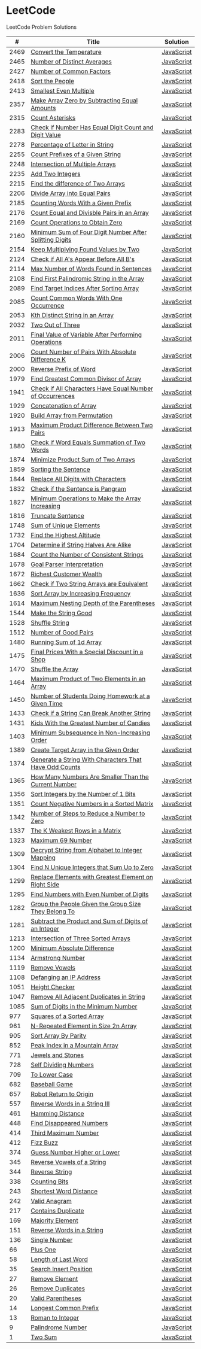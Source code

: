 # LeetCode
LeetCode Problem Solutions



| #  | Title                                                                                | Solution                                                   |
| -- | ------------------------------------------------------------------------------------ | ---------------------------------------------------------- |
|2469| [Convert the Temperature](https://leetcode.com/problems/convert-the-temperature/)    | [JavaScript](/src/algorithms/convert-temperature.js)       |
|2465| [Number of Distinct Averages][2465]                                                  | [JavaScript](/src/algorithms/distinct-averages.js)         |
|2427| [Number of Common Factors](https://leetcode.com/problems/number-of-common-factors/)  | [JavaScript](/src/algorithms/number-of-common-factors.js)  |
|2418| [Sort the People](https://leetcode.com/problems/sort-the-people/)                    | [JavaScript](/src/algorithms/sort-people.js)               |
|2413| [Smallest Even Multiple](https://leetcode.com/problems/smallest-even-multiple/)      | [JavaScript](/src/algorithms/smallest-even-multiple.js)    |
|2357| [Make Array Zero by Subtracting Equal Amounts][2357]                                 | [JavaScript](/src/algorithms/make-array-zero.js)           |
|2315| [Count Asterisks](https://leetcode.com/problems/count-asterisks/)                    | [JavaScript](/src/algorithms/count-asterisks.js)           |
|2283| [Check if Number Has Equal Digit Count and Digit Value][2283]                        | [JavaScript](/src/algorithms/digit-count.js)               |
|2278| [Percentage of Letter in String][2278]                                               | [JavaScript](/src/algorithms/percentage-letter.js)         |
|2255| [Count Prefixes of a Given String][2255]                                             | [JavaScript](/src/algorithms/count-prefixes.js)            |
|2248| [Intersection of Multiple Arrays][2248]                                              | [JavaScript][2248-1]                                       |
|2235| [Add Two Integers](https://leetcode.com/problems/add-two-integers/)                  | [JavaScript](/src/algorithms/add-two-integers.js)          |
|2215| [Find the difference of Two Arrays][2215]                                            | [JavaScript](/src/algorithms/find-difference-of-arrays.js) |
|2206| [Divide Array into Equal Pairs][2206]                                                | [JavaScript](/src/algorithms/divide-array.js)              |
|2185| [Counting Words With a Given Prefix][2185]                                           | [JavaScript](/src/algorithms/prefix-count.js)              |
|2176| [Count Equal and Divisble Pairs in an Array][2176]                                   | [JavaScript](/src/algorithms/count-equal-and-divisible.js) |
|2169| [Count Operations to Obtain Zero][2169]                                              | [JavaScript](/src/algorithms/count-operations.js)          |
|2160| [Minimum Sum of Four Digit Number After Splitting Digits][2160]                      | [JavaScript](/src/algorithms/minimum-sum.js)               |
|2154| [Keep Multiplying Found Values by Two][2154]                                         | [JavaScript](/src/algorithms/find-final-value.js)          |
|2124| [Check if All A's Appear Before All B's][2124]                                       | [JavaScript](/src/algorithms/check-string.js)              |
|2114| [Max Number of Words Found in Sentences][2114]                                       | [JavaScript](/src/algorithms/max-words-found.js)           |
|2108| [Find First Palindromic String in the Array][2108]                                   | [JavaScript](/src/algorithms/first-palindrome.js)          |
|2089| [Find Target Indices After Sorting Array][2089]                                      | [JavaScript](/src/algorithms/find-target-indices.js)       |
|2085| [Count Common Words With One Occurrence][2085]                                       | [JavaScript](/src/algorithms/count-common-words.js)        |
|2053| [Kth Distinct String in an Array][2053]                                              | [JavaScript](/src/algorithms/kth-distinct.js)              |
|2032| [Two Out of Three](https://leetcode.com/problems/two-out-of-three/)                  | [JavaScript](/src/algorithms/two-out-of-three.js)          |
|2011| [Final Value of Variable After Performing Operations][2011]                          | [JavaScript](/src/algorithms/final-value.js)               |
|2006| [Count Number of Pairs With Absolute Difference K][2006]                             | [JavaScript](/src/algorithms/count-k-difference.js)        |
|2000| [Reverse Prefix of Word](https://leetcode.com/problems/reverse-prefix-of-word/)      | [JavaScript](/src/algorithms/reverse-prefix.js)            |
|1979| [Find Greatest Common Divisor of Array][1979]                                        | [JavaScript](/src/algorithms/find-gcd.js)                  |
|1941| [Check if All Characters Have Equal Number of Occurrences][1941]                     | [JavaScript](/src/algorithms/are-occurrences-equal.js)     |
|1929| [Concatenation of Array](https://leetcode.com/problems/concatenation-of-array/)      | [JavaScript](/src/algorithms/concatenation-of-array.js)    |
|1920| [Build Array from Permutation][1920]                                                 | [JavaScript][1920-1]                                       |
|1913| [Maximum Product Difference Between Two Pairs][1913]                                 | [JavaScript](/src/algorithms/max-product-difference.js)    |
|1880| [Check if Word Equals Summation of Two Words][1880]                                  | [JavaScript](/src/algorithms/is-sum-equal.js)              |
|1874| [Minimize Product Sum of Two Arrays][1874]                                           | [JavaScript](/src/algorithms/min-product-sum.js)           |
|1859| [Sorting the Sentence](https://leetcode.com/problems/sorting-the-sentence/)          | [JavaScript](/src/algorithms/sorting-the-sentence.js)      |
|1844| [Replace All Digits with Characters][1844]                                           | [JavaScript](/src/algorithms/replace-digits-with-chars.js) |
|1832| [Check if the Sentence is Pangram][1832]                                             | [JavaScript](/src/algorithms/check-if-pangram.js)          |
|1827| [Minimum Operations to Make the Array Increasing][1827]                              | [JavaScript](/src/algorithms/minimum-operations.js)        |
|1816| [Truncate Sentence](https://leetcode.com/problems/truncate-sentence/)                | [JavaScript](/src/algorithms/truncate-sentence.js)         |
|1748| [Sum of Unique Elements](https://leetcode.com/problems/sum-of-unique-elements/)      | [JavaScript](/src/algorithms/sum-of-unique-elements.js)    |
|1732| [Find the Highest Altitude][1732]                                                    | [JavaScript](/src/algorithms/highest-altitude.js)          |
|1704| [Determine if String Halves Are Alike][1704]                                         | [JavaScript](/src/algorithms/halves-are-alike.js)          |
|1684| [Count the Number of Consistent Strings][1684]                                       | [JavaScript](/src/algorithms/count-consistent-strings.js)  |
|1678| [Goal Parser Interpretation][1678]                                                   | [JavaScript](/src/algorithms/goal-parser-interpretation.js)|
|1672| [Richest Customer Wealth](https://leetcode.com/problems/richest-customer-wealth/)    | [JavaScript](/src/algorithms/richest-customer-wealth.js)   |
|1662| [Check if Two String Arrays are Equivalent][1662]                                    | [JavaScript](/src/algorithms/array-strings-are-equal.js)   |
|1636| [Sort Array by Increasing Frequency][1636]                                           | [JavaScript](/src/algorithms/frequency-sort.js)            |
|1614| [Maximum Nesting Depth of the Parentheses][1614]                                     | [JavaScript](/src/algorithms/max-depth-of-parentheses.js)  |
|1544| [Make the String Good](https://leetcode.com/problems/make-the-string-great/)         | [JavaScript](/src/algorithms/make-good.js)                 |
|1528| [Shuffle String](https://leetcode.com/problems/shuffle-string/)                      | [JavaScript](/src/algorithms/shuffle-string.js)            |
|1512| [Number of Good Pairs](https://leetcode.com/problems/number-of-good-pairs/)          | [JavaScript](/src/algorithms/number-of-good-pairs.js)      |
|1480| [Running Sum of 1d Array](https://leetcode.com/problems/running-sum-of-1d-array/)    | [JavaScript](/src/algorithms/running-sum-of-1d-array.js)   |
|1475| [Final Prices With a Special Discount in a Shop][1475]                               | [JavaScript](/src/algorithms/final-prices.js)              |
|1470| [Shuffle the Array](https://leetcode.com/problems/shuffle-the-array/)                | [JavaScript](/src/algorithms/shuffle-the-array.js)         |
|1464| [Maximum Product of Two Elements in an Array][1464]                                  | [JavaScript](/src/algorithms/max-product-in-array.js)      |
|1450| [Number of Students Doing Homework at a Given Time][1450]                            | [JavaScript](/src/algorithms/busy-student.js)              |
|1433| [Check if a String Can Break Another String][1433]                                   | [JavaScript](/src/algorithms/check-if-can-break.js)        |
|1431| [Kids With the Greatest Number of Candies][1431]                                     | [JavaScript](/src/algorithms/kids-with-candies.js)         |
|1403| [Minimum Subsequence in Non-Increasing Order][1403]                                  | [JavaScript](/src/algorithms/min-subsequence.js)           |
|1389| [Create Target Array in the Given Order][1389]                                       | [JavaScript](/src/algorithms/create-target-array.js)       |
|1374| [Generate a String With Characters That Have Odd Counts][1374]                       | [JavaScript](/src/algorithms/string-with-odd-counts.js)    |
|1365| [How Many Numbers Are Smaller Than the Current Number][1365]                         | [JavaScript][1365-1]                                       |
|1356| [Sort Integers by the Number of 1 Bits][1356]                                        | [JavaScript](/src/algorithms/sort-by-bits.js)              |
|1351| [Count Negative Numbers in a Sorted Matrix][1351]                                    | [JavaScript](/src/algorithms/count-negatives.js)           |
|1342| [Number of Steps to Reduce a Number to Zero][1342]                                   | [JavaScript](/src/algorithms/number-of-steps.js)           |
|1337| [The K Weakest Rows in a Matrix][1337]                                               | [JavaScript](/src/algorithms/k-weakest-rows.js)            |
|1323| [Maximum 69 Number](https://leetcode.com/problems/maximum-69-number/)                | [JavaScript](/src/algorithms/maximum-69-number.js)         |
|1309| [Decrypt String from Alphabet to Integer Mapping][1309]                              | [JavaScript][1309-1]                                       |
|1304| [Find N Unique Integers that Sum Up to Zero][1304]                                   | [JavaScript](/src/algorithms/sum-zero.js)                  |
|1299| [Replace Elements with Greatest Element on Right Side][1299]                         | [JavaScript](/src/algorithms/replace-elements.js)          |
|1295| [Find Numbers with Even Number of Digits][1295]                                      | [JavaScript](/src/algorithms/find-numbers.js)              |
|1282| [Group the People Given the Group Size They Belong To][1282]                         | [JavaScript](/src/algorithms/group-the-people.js)          |
|1281| [Subtract the Product and Sum of Digits of an Integer][1281]                         | [JavaScript](/src/algorithms/subtract-product-and-sum.js)  |
|1213| [Intersection of Three Sorted Arrays][1213]                                          | [JavaScript][1213-1]                                       |
|1200| [Minimum Absolute Difference][1200]                                                  | [JavaScript](/src/algorithms/min-abs-diff.js)              |
|1134| [Armstrong Number](https://leetcode.com/problems/armstrong-number/)                  | [JavaScript](/src/algorithms/armstrong-number.js)          |
|1119| [Remove Vowels](https://leetcode.com/problems/remove-vowels-from-a-string/)          | [JavaScript](/src/algorithms/remove-vowels.js)             |
|1108| [Defanging an IP Address](https://leetcode.com/problems/defanging-an-ip-address/)    | [JavaScript](/src/algorithms/defanging-an-ip-address.js)   |
|1051| [Height Checker](https://leetcode.com/problems/height-checker/)                      | [JavaScript](/src/algorithms/height-checker.js)            |
|1047| [Remove All Adjacent Duplicates in String][1047]                                     | [JavaScript](/src/algorithms/remove-dupes-in-string.js)    |
|1085| [Sum of Digits in the Minimum Number][1085]                                          | [JavaScript](/src/algorithms/sum-of-digits.js)             |
| 977| [Squares of a Sorted Array](https://leetcode.com/problems/squares-of-a-sorted-array/)| [JavaScript](/src/algorithms/sorted-squares.js)            |
| 961| [N-Repeated Element in Size 2n Array][961]                                           | [JavaScript](/src/algorithms/repeated-element.js)          |
| 905| [Sort Array By Parity](https://leetcode.com/problems/sort-array-by-parity/)          | [JavaScript](/src/algorithms/sort-array-by-parity.js)      |
| 852| [Peak Index in a Mountain Array][852]                                                | [JavaScript](/src/algorithms/peak-index.js)                |
| 771| [Jewels and Stones](https://leetcode.com/problems/jewels-and-stones/)                | [JavaScript](/src/algorithms/jewels-and-stones.js)         |
| 728| [Self Dividing Numbers](https://leetcode.com/problems/self-dividing-numbers/)        | [JavaScript](/src/algorithms/self-dividing-numbers.js)     |
| 709| [To Lower Case](https://leetcode.com/problems/to-lower-case/)                        | [JavaScript](/src/algorithms/to-lower-case.js)             |
| 682| [Baseball Game](https://leetcode.com/problems/baseball-game/)                        | [JavaScript](/src/algorithms/baseball-game.js)             |
| 657| [Robot Return to Origin](https://leetcode.com/problems/robot-return-to-origin/)      | [JavaScript](/src/algorithms/robot-return-to-origin.js)    |
| 557| [Reverse Words in a String III][557]                                                 | [JavaScript][557-1]                                        |
| 461| [Hamming Distance](https://leetcode.com/problems/hamming-distance/)                  | [JavaScript](/src/algorithms/hamming-distance.js)          |
| 448| [Find Disappeared Numbers][448]                                                      | [JavaScript](/src/algorithms/find-disappeared-numbers.js)  |
| 414| [Third Maximum Number](https://leetcode.com/problems/third-maximum-number/)          | [JavaScript](/src/algorithms/third-maximum-number.js)      |
| 412| [Fizz Buzz](https://leetcode.com/problems/fizz-buzz/)                                | [JavaScript](/src/algorithms/fizz-buzz.js)                 |
| 374| [Guess Number Higher or Lower][374]                                                  | [JavaScript](/src/algorithms/guess-number.js)              |
| 345| [Reverse Vowels of a String][345]                                                    | [JavaScript](/src/algorithms/reverse-vowels-of-string.js)  |
| 344| [Reverse String](https://leetcode.com/problems/reverse-string/)                      | [JavaScript](/src/algorithms/reverse-string.js)            |
| 338| [Counting Bits](https://leetcode.com/problems/counting-bits/)                        | [JavaScript](/src/algorithms/counting-bits.js)             |
| 243| [Shortest Word Distance](https://leetcode.com/problems/shortest-word-distance/)      | [JavaScript](/src/algorithms/shortest-word-distance.js)    |
| 242| [Valid Anagram](https://leetcode.com/problems/valid-anagram/)                        | [JavaScript](/src/algorithms/valid-anagram.js)             |
| 217| [Contains Duplicate](https://leetcode.com/problems/contains-duplicate/)              | [JavaScript](/src/algorithms/contains-duplicate.js)        |
| 169| [Majority Element](https://leetcode.com/problems/majority-element/)                  | [JavaScript](/src/algorithms/majority-element.js)          |
| 151| [Reverse Words in a String](https://leetcode.com/problems/reverse-words-in-a-string/)| [JavaScript](/src/algorithms/reverse-words-in-string.js)   |
| 136| [Single Number](https://leetcode.com/problems/single-number/)                        | [JavaScript](/src/algorithms/single-number.js)             |
| 66 | [Plus One](https://leetcode.com/problems/plus-one/)                                  | [JavaScript](/src/algorithms/plus-one.js)                  |
| 58 | [Length of Last Word](https://leetcode.com/problems/length-of-last-word/)            | [JavaScript](/src/algorithms/length-of-last-word.js)       |
| 35 | [Search Insert Position](https://leetcode.com/problems/search-insert-position/)      | [JavaScript](/src/algorithms/search-insert-position.js)    |
| 27 | [Remove Element](https://leetcode.com/problems/remove-element/)                      | [JavaScript](/src/algorithms/remove-element.js)            |
| 26 | [Remove Duplicates][26]                                                              | [JavaScript](/src/algorithms/remove-dupes.js)              |
| 20 | [Valid Parentheses](https://leetcode.com/problems/valid-parentheses/)                | [JavaScript](/src/algorithms/valid-parentheses.js)         |
| 14 | [Longest Common Prefix](https://leetcode.com/problems/longest-common-prefix/)        | [JavaScript](/src/algorithms/longest-common-prefix.js)     |
| 13 | [Roman to Integer](https://leetcode.com/problems/roman-to-integer/)                  | [JavaScript](/src/algorithms/roman-to-integer.js)          |
| 9  | [Palindrome Number](https://leetcode.com/problems/palindrome-number/)                | [JavaScript](/src/algorithms/palindrome-number.js)         |
| 1  | [Two Sum](https://leetcode.com/problems/two-sum/)                                    | [JavaScript](/src/algorithms/two-sum.js)                   |


<!-- Long Pathways that don't fit neatly into columns. -->
[2465]: https://leetcode.com/problems/number-of-distinct-averages/
[2357]: https://leetcode.com/problems/make-array-zero-by-subtracting-equal-amounts/
[2283]: https://leetcode.com/problems/check-if-number-has-equal-digit-count-and-digit-value/
[2278]: https://leetcode.com/problems/percentage-of-letter-in-string/
[2255]: https://leetcode.com/problems/count-prefixes-of-a-given-string/
[2248]: https://leetcode.com/problems/intersection-of-multiple-arrays/
[2248-1]: /src/algorithms/intersection-of-multiple-arrays.js
[2215]: https://leetcode.com/problems/find-the-difference-of-two-arrays/
[2206]: https://leetcode.com/problems/divide-array-into-equal-pairs/
[2185]: https://leetcode.com/problems/counting-words-with-a-given-prefix/
[2176]: https://leetcode.com/problems/count-equal-and-divisible-pairs-in-an-array/
[2169]: https://leetcode.com/problems/count-operations-to-obtain-zero/
[2160]: https://leetcode.com/problems/minimum-sum-of-four-digit-number-after-splitting-digits/
[2154]: https://leetcode.com/problems/keep-multiplying-found-values-by-two/
[2124]: https://leetcode.com/problems/check-if-all-as-appears-before-all-bs/
[2114]: https://leetcode.com/problems/maximum-number-of-words-found-in-sentences/
[2108]: https://leetcode.com/problems/find-first-palindromic-string-in-the-array/
[2089]: https://leetcode.com/problems/find-target-indices-after-sorting-array/
[2085]: https://leetcode.com/problems/count-common-words-with-one-occurrence/
[2053]: https://leetcode.com/problems/kth-distinct-string-in-an-array/
[2011]: https://leetcode.com/problems/final-value-of-variable-after-performing-operations/
[2006]: https://leetcode.com/problems/count-number-of-pairs-with-absolute-difference-k/
[1979]: https://leetcode.com/problems/find-greatest-common-divisor-of-array/
[1941]: https://leetcode.com/problems/check-if-all-characters-have-equal-number-of-occurrences/
[1920]: https://leetcode.com/problems/build-array-from-permutation/
[1920-1]: /src/algorithms/build-array-from-permutation.js
[1913]: https://leetcode.com/problems/maximum-product-difference-between-two-pairs/
[1880]: https://leetcode.com/problems/check-if-word-equals-summation-of-two-words/
[1874]: https://leetcode.com/problems/minimize-product-sum-of-two-arrays/
[1844]: https://leetcode.com/problems/replace-all-digits-with-characters/
[1832]: https://leetcode.com/problems/check-if-the-sentence-is-pangram/
[1827]: https://leetcode.com/problems/minimum-operations-to-make-the-array-increasing/
[1732]: https://leetcode.com/problems/find-the-highest-altitude/
[1704]: https://leetcode.com/problems/determine-if-string-halves-are-alike/
[1684]: https://leetcode.com/problems/count-the-number-of-consistent-strings/
[1678]: https://leetcode.com/problems/goal-parser-interpretation/
[1662]: https://leetcode.com/problems/check-if-two-string-arrays-are-equivalent/
[1636]: https://leetcode.com/problems/sort-array-by-increasing-frequency/
[1614]: https://leetcode.com/problems/maximum-nesting-depth-of-the-parentheses/
[1475]: https://leetcode.com/problems/final-prices-with-a-special-discount-in-a-shop/
[1464]: https://leetcode.com/problems/maximum-product-of-two-elements-in-an-array/
[1450]: https://leetcode.com/problems/number-of-students-doing-homework-at-a-given-time/
[1433]: https://leetcode.com/problems/check-if-a-string-can-break-another-string/
[1431]: https://leetcode.com/problems/kids-with-the-greatest-number-of-candies/
[1403]: https://leetcode.com/problems/minimum-subsequence-in-non-increasing-order/
[1389]: https://leetcode.com/problems/create-target-array-in-the-given-order/
[1374]: https://leetcode.com/problems/generate-a-string-with-characters-that-have-odd-counts/
[1365]: https://leetcode.com/problems/how-many-numbers-are-smaller-than-the-current-number/
[1365-1]: /src/algorithms/smaller-numbers-than-current.js
[1356]: https://leetcode.com/problems/sort-integers-by-the-number-of-1-bits/
[1351]: https://leetcode.com/problems/count-negative-numbers-in-a-sorted-matrix/
[1342]: https://leetcode.com/problems/number-of-steps-to-reduce-a-number-to-zero/
[1337]: https://leetcode.com/problems/the-k-weakest-rows-in-a-matrix/
[1309]: https://leetcode.com/problems/decrypt-string-from-alphabet-to-integer-mapping/
[1309-1]: /src/algorithms/alphabet-to-integer-mapping.js
[1304]: https://leetcode.com/problems/find-n-unique-integers-sum-up-to-zero/
[1299]: https://leetcode.com/problems/replace-elements-with-greatest-element-on-right-side/
[1295]: https://leetcode.com/problems/find-numbers-with-even-number-of-digits/
[1282]: https://leetcode.com/problems/group-the-people-given-the-group-size-they-belong-to/
[1281]: https://leetcode.com/problems/subtract-the-product-and-sum-of-digits-of-an-integer/
[1213]: https://leetcode.com/problems/intersection-of-three-sorted-arrays/
[1213-1]: /src/algorithms/intersection-of-sorted-arrays.js
[1200]: https://leetcode.com/problems/minimum-absolute-difference/
[1085]: https://leetcode.com/problems/sum-of-digits-in-the-minimum-number/
[1047]: https://leetcode.com/problems/remove-all-adjacent-duplicates-in-string/
[961]: https://leetcode.com/problems/n-repeated-element-in-size-2n-array/
[852]: https://leetcode.com/problems/peak-index-in-a-mountain-array/
[557]: https://leetcode.com/problems/reverse-words-in-a-string-iii/
[557-1]: /src/algorithms/reverse-words-in-string-III.js
[448]: https://leetcode.com/problems/find-all-numbers-disappeared-in-an-array/
[374]: https://leetcode.com/problems/guess-number-higher-or-lower/
[345]: https://leetcode.com/problems/reverse-vowels-of-a-string/
[26]: https://leetcode.com/problems/remove-duplicates-from-sorted-array/
